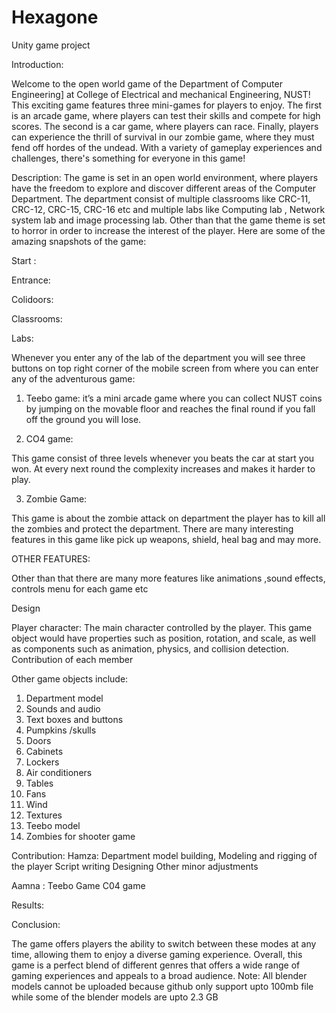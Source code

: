 # Hexagone

Unity game project

Introduction:

Welcome to the open world game of the Department of Computer Engineering] at College of Electrical and mechanical Engineering, NUST! This exciting game features three mini-games for players to enjoy. The first is an arcade game, where players can test their skills and compete for high scores. The second is a car game, where players can race. Finally, players can experience the thrill of survival in our zombie game, where they must fend off hordes of the undead. With a variety of gameplay experiences and challenges, there's something for everyone in this game!

Description:
The game is set in an open world environment, where players have the freedom to explore and discover different areas of the Computer Department. The department consist of multiple classrooms like CRC-11, CRC-12, CRC-15, CRC-16 etc and multiple labs like Computing lab , Network system lab and image processing lab. Other than that the game theme is set to horror in order to increase the interest of the player. Here are some of the amazing snapshots of the game:


Start :
 





Entrance: 

Colidoors:
  

 
 


Classrooms:
  

  

Labs:
  


Whenever you enter any of the lab of the department you will see three buttons on top right corner of the mobile screen from where you can enter any of the adventurous game:


1.	Teebo game:
it’s a mini arcade game where you can collect NUST coins by jumping on the movable floor and reaches the final round if you fall off the ground you will lose.

  

2.	CO4 game:

This game consist of three levels whenever you beats the car at start you won. At every next round the complexity increases and makes it harder to play.

  


3.	Zombie Game:

This game is about the zombie attack on department the player has to kill all the zombies and protect the department. There are many interesting features in this game like pick up weapons, shield, heal bag and may more. 
  
 

OTHER FEATURES:

Other than that there are many more features like animations ,sound effects, controls menu for each game etc 


 

Design 

Player character: The main character controlled by the player. This game object would have properties such as position, rotation, and scale, as well as components such as animation, physics, and collision detection.
Contribution of each member

Other game objects include:
1.	Department model
2.	Sounds and audio
3.	Text boxes and buttons
4.	Pumpkins /skulls
5.	Doors 
6.	Cabinets
7.	Lockers
8.	Air conditioners
9.	 Tables
10.	 Fans
11.	 Wind
12.	 Textures
13.	 Teebo model
14.	 Zombies for shooter game

Contribution:
Hamza: Department model building,
              Modeling and rigging of the player
              Script writing
	    Designing
              Other minor adjustments

Aamna : Teebo Game
	     C04 game

Results:
   
  
Conclusion:

The game offers players the ability to switch between these modes at any time, allowing them to enjoy a diverse gaming experience. 
Overall, this game is a perfect blend of different genres that offers a wide range of gaming experiences and appeals to a broad audience.
Note:
All blender models cannot be uploaded because github only support upto 100mb file while some of the blender models are upto 2.3 GB
